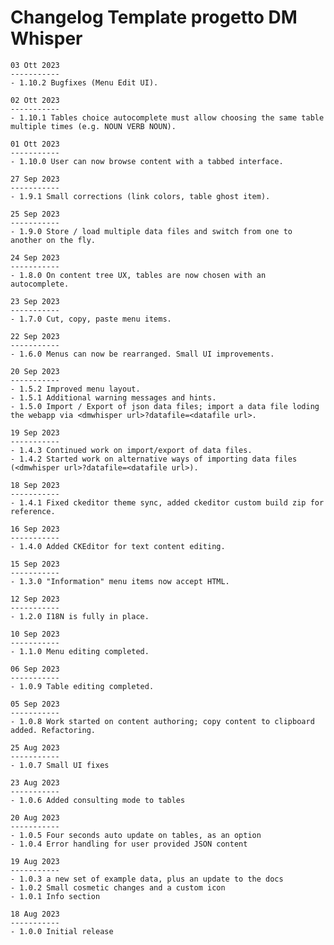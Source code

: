 # Changelog Template progetto DM Whisper


    03 Ott 2023
    -----------
    - 1.10.2 Bugfixes (Menu Edit UI).

    02 Ott 2023
    -----------
    - 1.10.1 Tables choice autocomplete must allow choosing the same table multiple times (e.g. NOUN VERB NOUN).

    01 Ott 2023
    -----------
    - 1.10.0 User can now browse content with a tabbed interface.

    27 Sep 2023
    -----------
    - 1.9.1 Small corrections (link colors, table ghost item).

    25 Sep 2023
    -----------
    - 1.9.0 Store / load multiple data files and switch from one to another on the fly.

    24 Sep 2023
    -----------
    - 1.8.0 On content tree UX, tables are now chosen with an autocomplete.

    23 Sep 2023
    -----------
    - 1.7.0 Cut, copy, paste menu items.

    22 Sep 2023
    -----------
    - 1.6.0 Menus can now be rearranged. Small UI improvements.

    20 Sep 2023
    -----------
    - 1.5.2 Improved menu layout.
    - 1.5.1 Additional warning messages and hints.
    - 1.5.0 Import / Export of json data files; import a data file loding the webapp via <dmwhisper url>?datafile=<datafile url>.

    19 Sep 2023
    -----------
    - 1.4.3 Continued work on import/export of data files.
    - 1.4.2 Started work on alternative ways of importing data files (<dmwhisper url>?datafile=<datafile url>).

    18 Sep 2023
    -----------
    - 1.4.1 Fixed ckeditor theme sync, added ckeditor custom build zip for reference.

    16 Sep 2023
    -----------
    - 1.4.0 Added CKEditor for text content editing.

    15 Sep 2023
    -----------
    - 1.3.0 "Information" menu items now accept HTML.

    12 Sep 2023
    -----------
    - 1.2.0 I18N is fully in place.

    10 Sep 2023
    -----------
    - 1.1.0 Menu editing completed.

    06 Sep 2023
    -----------
    - 1.0.9 Table editing completed.

    05 Sep 2023
    -----------
    - 1.0.8 Work started on content authoring; copy content to clipboard added. Refactoring.

    25 Aug 2023
    -----------
    - 1.0.7 Small UI fixes

    23 Aug 2023
    -----------
    - 1.0.6 Added consulting mode to tables

    20 Aug 2023
    -----------
    - 1.0.5 Four seconds auto update on tables, as an option
    - 1.0.4 Error handling for user provided JSON content
  
    19 Aug 2023
    -----------
    - 1.0.3 a new set of example data, plus an update to the docs
    - 1.0.2 Small cosmetic changes and a custom icon
    - 1.0.1 Info section

    18 Aug 2023
    -----------
    - 1.0.0 Initial release